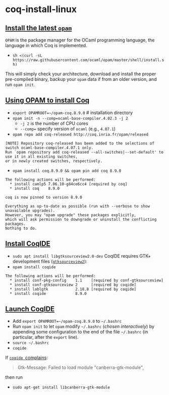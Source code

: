 # coq-install-linux

## [Install the latest `opam`](http://opam.ocaml.org/doc/Install.html)
`OPAM` is the package manager for the OCaml programming language, 
the language in which Coq is implemented.

- `sh <(curl -sL https://raw.githubusercontent.com/ocaml/opam/master/shell/install.sh)`

This will simply check your architecture, 
download and install the proper pre-compiled binary, 
backup your `opam` data if from an older version, and run `opam init`.

## [Using OPAM to install Coq](https://coq.inria.fr/opam-using.html)

- `export OPAMROOT=~/opam-coq.8.9.0` # installation directory
- `opam init -n --comp=ocaml-base-compiler.4.02.3 -j 2`
  - `-j 2` is the number of CPU cores
  - `--comp=` specify version of `ocaml` (e.g., `4.07.1`)
- `opam repo add coq-released http://coq.inria.fr/opam/released`

```
[NOTE] Repository coq-released has been added to the selections of switch ocaml-base-compiler.4.07.1 only.
Run `opam repository add coq-released --all-switches|--set-default' to use it in all existing switches, 
or in newly created switches, respectively.
```
- `opam install coq.8.9.0 && opam pin add coq 8.9.0`

```
The following actions will be performed:
  * install camlp5 7.06.10-g84ce6cc4 [required by coq]
  * install coq    8.9.0
```

```
coq is now pinned to version 8.9.0

Everything as up-to-date as possible (run with --verbose to show unavailable upgrades).
However, you may "opam upgrade" these packages explicitly, 
which will ask permission to downgrade or uninstall the conflicting packages.
Nothing to do.
```

## [Install CoqIDE](https://coq.inria.fr/opam-using.html)

- `sudo apt install libgtksourceview2.0-dev` CoqIDE requires GTK+ development files ([`gtksourceview2`](https://github.com/ocaml/opam-repository/issues/12156)):
- `opam install coqide`

```
The following actions will be performed:
  * install conf-pkg-config    1.1    [required by conf-gtksourceview]
  * install conf-gtksourceview 2      [required by coqide]
  * install lablgtk            2.18.8 [required by coqide]
  * install coqide             8.9.0
```

## [Launch CoqIDE](https://stackoverflow.com/a/55846482/1833118)

- Add `export OPAMROOT=~/opam-coq.8.9.0` to `~/.bashrc`
- Run `opam init` to let `opam` modify `~/.bashrc` (*chosen interactively*) by appending
some configuration to the end of the file `~/.bashrc` (in particular, after the `export` line).
- `source ~/.bashrc`
- `coqide`

If [`coqide `complains](https://askubuntu.com/questions/208431/failed-to-load-module-canberra-gtk-module):
> Gtk-Message: Failed to load module "canberra-gtk-module",

then run
- `sudo apt-get install libcanberra-gtk-module`